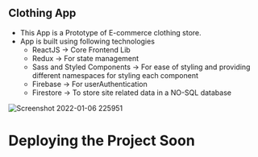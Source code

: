 ## Clothing App
- This App is a Prototype of E-commerce clothing store.
- App is built using following technologies
  - ReactJS -> Core Frontend Lib
  - Redux -> For state management
  - Sass and Styled Components -> For ease of styling and providing different namespaces for styling each component
  - Firebase -> For userAuthentication
  - Firestore -> To store site related data in a NO-SQL database

![Screenshot 2022-01-06 225951](https://user-images.githubusercontent.com/48837539/148424999-e9bddeed-6d09-4ee4-8116-5c2ee93ad82d.png)

# Deploying the Project Soon
